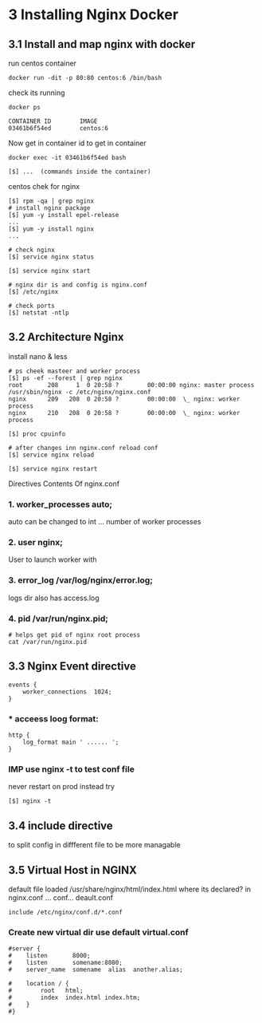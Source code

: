 # 3  Installing Nginx Docker

## 3.1 Install and map nginx with docker

run centos container
```
docker run -dit -p 80:80 centos:6 /bin/bash
```

check its running 
```
docker ps

CONTAINER ID        IMAGE               
03461b6f54ed        centos:6           
```

Now get in container id to get in container 

```
docker exec -it 03461b6f54ed bash

[$] ...  (commands inside the container)
```

centos chek for nginx
```
[$] rpm -qa | grep nginx  
# install nginx package
[$] yum -y install epel-release 
...
[$] yum -y install nginx
...

# check nginx
[$] service nginx status

[$] service nginx start

# nginx dir is and config is nginx.conf
[$] /etc/nginx

# check ports
[$] netstat -ntlp

``` 


## 3.2 Architecture Nginx
install nano & less
```
# ps cheek masteer and worker process
[$] ps -ef --forest | grep nginx
root       208     1  0 20:58 ?        00:00:00 nginx: master process /usr/sbin/nginx -c /etc/nginx/nginx.conf
nginx      209   208  0 20:58 ?        00:00:00  \_ nginx: worker process
nginx      210   208  0 20:58 ?        00:00:00  \_ nginx: worker process

[$] proc cpuinfo

# after changes inn nginx.conf reload conf
[$] service nginx reload 

[$] service nginx restart 

```

Directives Contents Of nginx.conf

### 1. worker_processes auto;
auto can be changed to int ... number of worker processes

### 2. user nginx;
User to launch worker with

### 3. error_log /var/log/nginx/error.log; 
logs dir also has access.log

### 4. pid /var/run/nginx.pid;
```
# helps get pid of nginx root process
cat /var/run/nginx.pid
```

## 3.3 Nginx Event directive
```
events {
    worker_connections  1024;
}
```
### * acceess loog format: 
```
http {
    log_format main ' ...... ';
}
```

### IMP use nginx -t to test conf file
never restart on prod instead try 
```
[$] nginx -t
```

## 3.4 include directive
to split config in diffferent file to be more managable

## 3.5 Virtual Host in NGINX
default file loaded /usr/share/nginx/html/index.html where its declared? in nginx.conf ... conf... deault.conf
``` 
include /etc/nginx/conf.d/*.conf
```

### Create new virtual dir use default virtual.conf 
```
#server {
#    listen       8000;
#    listen       somename:8080;
#    server_name  somename  alias  another.alias;

#    location / {
#        root   html;
#        index  index.html index.htm;
#    }
#}
```


